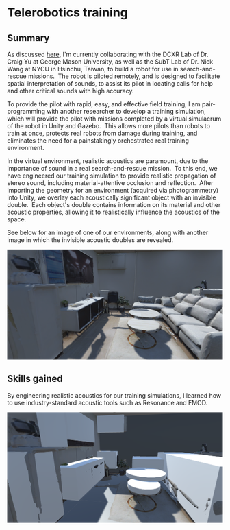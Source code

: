 # Telerobotics training

## Summary

As discussed [here](https://WrenmcQueary.github.io/project_pages/teleoperated_rescue_robot), I'm currently collaborating with the DCXR Lab of Dr. Craig Yu at George Mason University, as well as the SubT Lab of Dr. Nick Wang at NYCU in Hsinchu, Taiwan, to build a robot for use in search-and-rescue missions.  The robot is piloted remotely, and is designed to facilitate spatial interpretation of sounds, to assist its pilot in locating calls for help and other critical sounds with high accuracy.

To provide the pilot with rapid, easy, and effective field training, I am pair-programming with another researcher to develop a training simulation, which will provide the pilot with missions completed by a virtual simulacrum of the robot in Unity and Gazebo.  This allows more pilots than robots to train at once, protects real robots from damage during training, and eliminates the need for a painstakingly orchestrated real training environment.

In the virtual environment, realistic acoustics are paramount, due to the importance of sound in a real search-and-rescue mission.  To this end, we have engineered our training simulation to provide realistic propagation of stereo sound, including material-attentive occlusion and reflection.  After importing the geometry for an environment (acquired via photogrammetry) into Unity, we overlay each acoustically significant object with an invisible double.  Each object's double contains information on its material and other acoustic properties, allowing it to realistically influence the acoustics of the space.

See below for an image of one of our environments, along with another image in which the invisible acoustic doubles are revealed.

![Medical center room no occluders](/images/projects/telerobotics_training/medical_center_room_no_occluders.png)

## Skills gained

By engineering realistic acoustics for our training simulations, I learned how to use industry-standard acoustic tools such as Resonance and FMOD.

![Medical center room with occluders](/images/projects/telerobotics_training/medical_center_room_with_occluders.png)
